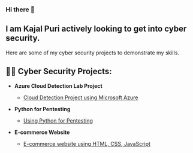 ### Hi there 👋

<h2>I am Kajal Puri actively looking to get into cyber security.</h2>
Here are some of my cyber security projects to demonstrate my skills.

 <h2>👨‍💻 Cyber Security Projects:</h2>

 - <b>Azure Cloud Detection Lab Project</b>
    - [Cloud Detection Project using Microsoft Azure](https://github.com/Kaajal32/Azure-Active-Directory)

      
 - <b>Python for Pentesting</b>
    - [Using Python for Pentesting](https://github.com/Kaajal32/Python-for-Pen-testing)

      
- <b>E-commerce Website</b>
    - [E-commerce website using HTML, CSS, JavaScript](https://github.com/Kaajal32/E-commerce-Restaurant)

